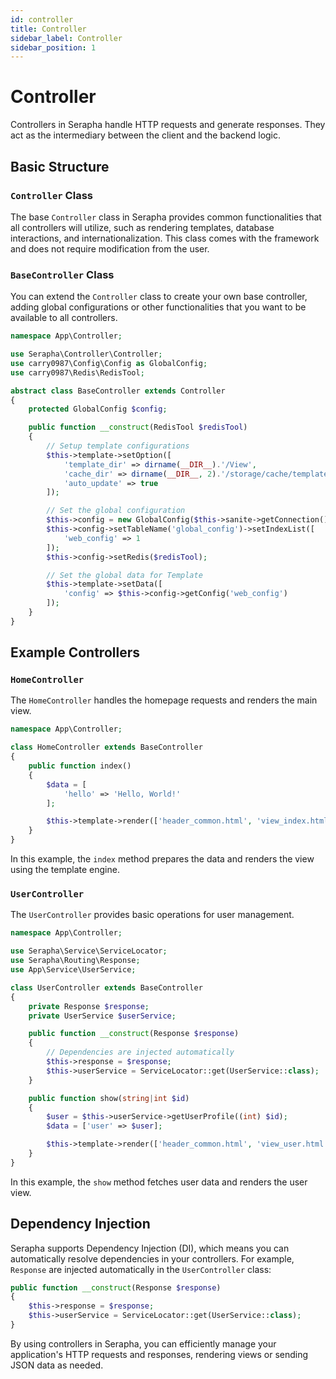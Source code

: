 ```yaml
---
id: controller
title: Controller
sidebar_label: Controller
sidebar_position: 1
---
```


# Controller

Controllers in Serapha handle HTTP requests and generate responses. They act as the intermediary between the client and the backend logic.

## Basic Structure

### `Controller` Class

The base `Controller` class in Serapha provides common functionalities that all controllers will utilize, such as rendering templates, database interactions, and internationalization. This class comes with the framework and does not require modification from the user.

### `BaseController` Class

You can extend the `Controller` class to create your own base controller, adding global configurations or other functionalities that you want to be available to all controllers.

```php title="app/Controller/BaseController.php"
namespace App\Controller;

use Serapha\Controller\Controller;
use carry0987\Config\Config as GlobalConfig;
use carry0987\Redis\RedisTool;

abstract class BaseController extends Controller
{
    protected GlobalConfig $config;

    public function __construct(RedisTool $redisTool)
    {
        // Setup template configurations
        $this->template->setOption([
            'template_dir' => dirname(__DIR__).'/View',
            'cache_dir' => dirname(__DIR__, 2).'/storage/cache/template',
            'auto_update' => true
        ]);

        // Set the global configuration
        $this->config = new GlobalConfig($this->sanite->getConnection());
        $this->config->setTableName('global_config')->setIndexList([
            'web_config' => 1
        ]);
        $this->config->setRedis($redisTool);

        // Set the global data for Template
        $this->template->setData([
            'config' => $this->config->getConfig('web_config')
        ]);
    }
}
```

## Example Controllers

### `HomeController`

The `HomeController` handles the homepage requests and renders the main view.

```php title="app/Controller/HomeController.php"
namespace App\Controller;

class HomeController extends BaseController
{
    public function index()
    {
        $data = [
            'hello' => 'Hello, World!'
        ];

        $this->template->render(['header_common.html', 'view_index.html', 'footer_common.html'], $data);
    }
}
```
In this example, the `index` method prepares the data and renders the view using the template engine.

### `UserController`

The `UserController` provides basic operations for user management.

```php title="app/Controller/UserController.php"
namespace App\Controller;

use Serapha\Service\ServiceLocator;
use Serapha\Routing\Response;
use App\Service\UserService;

class UserController extends BaseController
{
    private Response $response;
    private UserService $userService;

    public function __construct(Response $response)
    {
        // Dependencies are injected automatically
        $this->response = $response;
        $this->userService = ServiceLocator::get(UserService::class);
    }

    public function show(string|int $id)
    {
        $user = $this->userService->getUserProfile((int) $id);
        $data = ['user' => $user];

        $this->template->render(['header_common.html', 'view_user.html', 'footer_common.html'], $data);
    }
}
```
In this example, the `show` method fetches user data and renders the user view.

## Dependency Injection

Serapha supports Dependency Injection (DI), which means you can automatically resolve dependencies in your controllers. For example, `Response` are injected automatically in the `UserController` class:

```php
public function __construct(Response $response)
{
    $this->response = $response;
    $this->userService = ServiceLocator::get(UserService::class);
}
```

By using controllers in Serapha, you can efficiently manage your application's HTTP requests and responses, rendering views or sending JSON data as needed.
